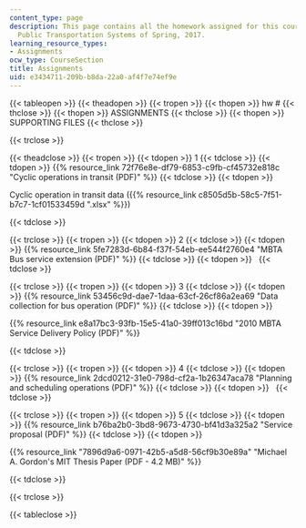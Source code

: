 ```yaml
---
content_type: page
description: This page contains all the homework assigned for this course of MIT 1.258
  Public Transportation Systems of Spring, 2017.
learning_resource_types:
- Assignments
ocw_type: CourseSection
title: Assignments
uid: e3434711-209b-b8da-22a0-af4f7e74ef9e
---
```


{{< tableopen >}}
{{< theadopen >}}
{{< tropen >}}
{{< thopen >}}
hw #
{{< thclose >}}
{{< thopen >}}
ASSIGNMENTS
{{< thclose >}}
{{< thopen >}}
SUPPORTING FILES
{{< thclose >}}

{{< trclose >}}

{{< theadclose >}}
{{< tropen >}}
{{< tdopen >}}
1
{{< tdclose >}}
{{< tdopen >}}
{{% resource_link 72f76e8e-df79-6853-c9fb-cf45732e818c "Cyclic operations in transit (PDF)" %}}
{{< tdclose >}}
{{< tdopen >}}


Cyclic operation in transit data ({{% resource_link c8505d5b-58c5-7f51-b7c7-1cf01533459d ".xlsx" %}})


{{< tdclose >}}

{{< trclose >}}
{{< tropen >}}
{{< tdopen >}}
2
{{< tdclose >}}
{{< tdopen >}}
{{% resource_link 5fe7283d-6b84-f37f-54eb-ee544f2760e4 "MBTA Bus service extension (PDF)" %}}
{{< tdclose >}}
{{< tdopen >}}
 
{{< tdclose >}}

{{< trclose >}}
{{< tropen >}}
{{< tdopen >}}
3
{{< tdclose >}}
{{< tdopen >}}
{{% resource_link 53456c9d-dae7-1daa-63cf-26cf86a2ea69 "Data collection for bus operation (PDF)" %}}
{{< tdclose >}}
{{< tdopen >}}


{{% resource_link e8a17bc3-93fb-15e5-41a0-39ff013c16bd "2010 MBTA Service Delivery Policy (PDF)" %}}


{{< tdclose >}}

{{< trclose >}}
{{< tropen >}}
{{< tdopen >}}
4
{{< tdclose >}}
{{< tdopen >}}
{{% resource_link 2dcd0212-31e0-798d-cf2a-1b26347aca78 "Planning and scheduling operations (PDF)" %}}
{{< tdclose >}}
{{< tdopen >}}
 
{{< tdclose >}}

{{< trclose >}}
{{< tropen >}}
{{< tdopen >}}
5
{{< tdclose >}}
{{< tdopen >}}
{{% resource_link b76ba2b0-3bd8-9673-4730-bf41d3a325a2 "Service proposal (PDF)" %}}
{{< tdclose >}}
{{< tdopen >}}


{{% resource_link "7896d9a6-0971-42b5-a5d8-56cf9b30e89a" "Michael A. Gordon's MIT Thesis Paper (PDF - 4.2 MB)" %}}


{{< tdclose >}}

{{< trclose >}}

{{< tableclose >}}